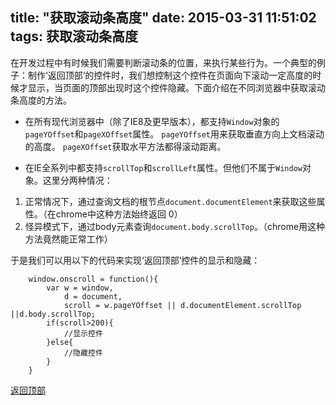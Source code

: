 title: "获取滚动条高度"
date: 2015-03-31 11:51:02
tags: 获取滚动条高度
---

在开发过程中有时候我们需要判断滚动条的位置，来执行某些行为。一个典型的例子：制作‘返回顶部’的控件时，我们想控制这个控件在页面向下滚动一定高度的时候才显示，当页面的顶部出现时这个控件隐藏。下面介绍在不同浏览器中获取滚动条高度的方法。
<!--more-->

- 在所有现代浏览器中（除了IE8及更早版本），都支持`Window`对象的`pageYOffset`和`pageXOffset`属性。
`pageYOffset`用来获取垂直方向上文档滚动的高度。
`pageXOffset`获取水平方法都得滚动距离。

- 在IE全系列中都支持`scrollTop`和`scrollLeft`属性。但他们不属于`Window`对象。这里分两种情况：
 1. 正常情况下，通过查询文档的根节点`document.documentElement`来获取这些属性。（在chrome中这种方法始终返回 0）
 2. 怪异模式下，通过body元素查询`document.body.scrollTop`。（chrome用这种方法竟然能正常工作）
 
于是我们可以用以下的代码来实现‘返回顶部’控件的显示和隐藏：
        
        
        window.onscroll = function(){
            var w = window,
                d = document,
                scroll = w.pageYOffset || d.documentElement.scrollTop ||d.body.scrollTop;
            if(scroll>200){
                //显示控件
            }else{
                //隐藏控件
            }
        }

[返回顶部](#header)




